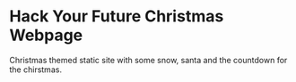 # Hack Your Future Christmas Webpage
Christmas themed static site with some snow, santa and the countdown for the chirstmas. 


